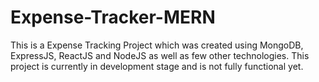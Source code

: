 # Expense-Tracker-MERN
This is a Expense Tracking Project which was created using MongoDB, ExpressJS, ReactJS and NodeJS as well as few other technologies. This  project is currently in development stage and is not fully functional yet.

